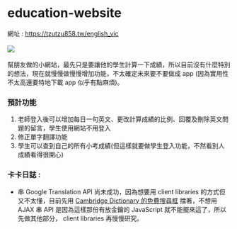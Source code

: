 # education-website
網址 : https://tzutzu858.tw/english_vic
<br>
<br>
![](https://i.imgur.com/R8vJHSZ.png)<br>
<br>
幫朋友做的小網站，最先只是要讓他的學生計算一下成績，所以目前沒有什麼特別的想法，現在就慢慢做慢慢增加功能，不太確定未來要不要做成 app (因為實用性不太高還要特地下載 app 似乎有點麻煩)。

### 預計功能
1. 老師登入後可以增加每日一句英文、更改計算成績的比例、回覆及刪除英文問題的留言，學生使用網站不用登入
2. 修正單字翻譯功能
3. 學生可以查到自己的所有小考成績(但這樣就要做學生登入功能，不然看別人成績看得很開心)

### 卡卡日誌 : 
* 串 Google Translation API 尚未成功，因為想要用 client libraries 的方式但又不太懂，目前先用 [Cambridge Dictionary 的免費搜尋框](https://dictionary.cambridge.org/zht/freesearch.html) 擋著，不想用 AJAX 串 API 是因為這樣那份有放金鑰的 JavaScript 就不能擺來這了，所以先做其他部分， client libraries 再慢慢研究。
